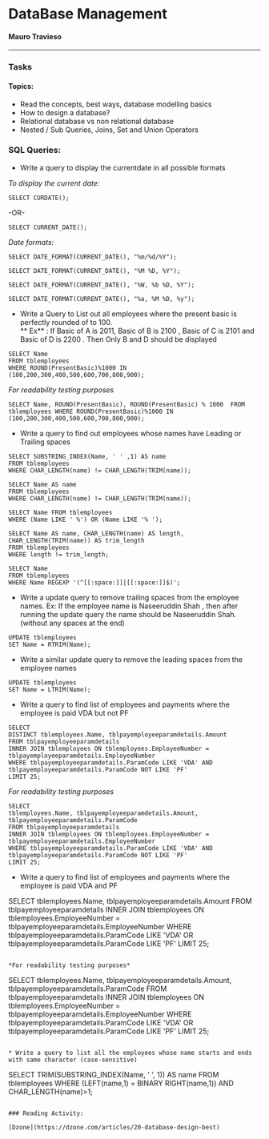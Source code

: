 # DataBase Management

#### Mauro Travieso 

---

### Tasks

#### Topics:

* Read the concepts, best ways, database modelling basics
* How to design a database?
* Relational database vs non relational database
* Nested / Sub Queries, Joins, Set and Union Operators

### SQL Queries:

* Write a query to display the currentdate in all possible formats

*To display the current date:*
```
SELECT CURDATE();
```
-OR-
```
SELECT CURRENT_DATE();
```

*Date formats:*
```
SELECT DATE_FORMAT(CURRENT_DATE(), "%m/%d/%Y");
```
```
SELECT DATE_FORMAT(CURRENT_DATE(), "%M %D, %Y");
```
```
SELECT DATE_FORMAT(CURRENT_DATE(), "%W, %b %D, %Y");
```
```
SELECT DATE_FORMAT(CURRENT_DATE(), "%a, %M %D, %y");
```

* Write a Query to List out all employees where the present basic is perfectly rounded of to 100. <br>** Ex** : If Basic of A is 2011, Basic of B is 2100 , Basic of C is 2101 and Basic of D is 2200 . Then Only B and D should be displayed

```
SELECT Name 
FROM tblemployees 
WHERE ROUND(PresentBasic)%1000 IN (100,200,300,400,500,600,700,800,900);
```
*For readability testing purposes*
```
SELECT Name, ROUND(PresentBasic), ROUND(PresentBasic) % 1000  FROM tblemployees WHERE ROUND(PresentBasic)%1000 IN (100,200,300,400,500,600,700,800,900);
```

* Write a query to find out employees whose names have Leading or Trailing spaces

```
SELECT SUBSTRING_INDEX(Name, ' ' ,1) AS name
FROM tblemployees
WHERE CHAR_LENGTH(name) != CHAR_LENGTH(TRIM(name));
```
```
SELECT Name AS name
FROM tblemployees
WHERE CHAR_LENGTH(name) != CHAR_LENGTH(TRIM(name));
```
```
SELECT Name FROM tblemployees 
WHERE (Name LIKE ' %') OR (Name LIKE '% ');
```
```
SELECT Name AS name, CHAR_LENGTH(name) AS length, CHAR_LENGTH(TRIM(name)) AS trim_length 
FROM tblemployees
WHERE length != trim_length;
```
```
SELECT Name 
FROM tblemployees
WHERE Name REGEXP '(^[[:space:]]|[[:space:]]$)';
```

* Write a update query to remove trailing spaces from the employee names. Ex: If the employee name is Naseeruddin Shah    , then after running the update query the name should be Naseeruddin Shah.(without any spaces at the end)

```
UPDATE tblemployees
SET Name = RTRIM(Name);
```

* Write a similar update query to remove the leading spaces from the employee names
```
UPDATE tblemployees
SET Name = LTRIM(Name);
```

* Write a query to find list of employees and payments where the employee is paid VDA but not PF

```
SELECT 
DISTINCT tblemployees.Name, tblpayemployeeparamdetails.Amount 
FROM tblpayemployeeparamdetails 
INNER JOIN tblemployees ON tblemployees.EmployeeNumber = tblpayemployeeparamdetails.EmployeeNumber
WHERE tblpayemployeeparamdetails.ParamCode LIKE 'VDA' AND 
tblpayemployeeparamdetails.ParamCode NOT LIKE 'PF'
LIMIT 25;
```

*For readability testing purposes*
```
SELECT 
tblemployees.Name, tblpayemployeeparamdetails.Amount, tblpayemployeeparamdetails.ParamCode 
FROM tblpayemployeeparamdetails 
INNER JOIN tblemployees ON tblemployees.EmployeeNumber = tblpayemployeeparamdetails.EmployeeNumber
WHERE tblpayemployeeparamdetails.ParamCode LIKE 'VDA' AND 
tblpayemployeeparamdetails.ParamCode NOT LIKE 'PF'
LIMIT 25;
```

* Write a query to find list of employees and payments where the employee is paid VDA and PF

SELECT 
tblemployees.Name, tblpayemployeeparamdetails.Amount
FROM tblpayemployeeparamdetails 
INNER JOIN tblemployees ON tblemployees.EmployeeNumber = tblpayemployeeparamdetails.EmployeeNumber
WHERE tblpayemployeeparamdetails.ParamCode LIKE 'VDA' OR 
tblpayemployeeparamdetails.ParamCode LIKE 'PF'
LIMIT 25;
```

*For readability testing purposes*
```
SELECT 
tblemployees.Name, tblpayemployeeparamdetails.Amount, tblpayemployeeparamdetails.ParamCode 
FROM tblpayemployeeparamdetails 
INNER JOIN tblemployees ON tblemployees.EmployeeNumber = tblpayemployeeparamdetails.EmployeeNumber
WHERE tblpayemployeeparamdetails.ParamCode LIKE 'VDA' OR 
tblpayemployeeparamdetails.ParamCode LIKE 'PF'
LIMIT 25;
```

* Write a query to list all the employees whose name starts and ends with same character (case-sensitive)

```
SELECT TRIM(SUBSTRING_INDEX(Name, ' ', 1)) AS name 
FROM tblemployees 
WHERE (LEFT(name,1) = BINARY RIGHT(name,1)) AND CHAR_LENGTH(name)>1;
```

### Reading Activity:

[Dzone](https://dzone.com/articles/20-database-design-best)















